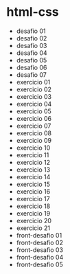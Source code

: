 # html-css

<ul>
        <li><a href="https://maurici0123.github.io/html-css/exercicios/desafio01/idex" style="text-decoration: none;">desafio 01</a></li>
        <li><a href="https://maurici0123.github.io/html-css/exercicios/desafio02/idex" style="text-decoration: none;">desafio 02</a></li>
        <li><a href="https://maurici0123.github.io/html-css/exercicios/desafio03/idex" style="text-decoration: none;">desafio 03</a></li>
        <li><a href="https://maurici0123.github.io/html-css/exercicios/desafio04/idex" style="text-decoration: none;">desafio 04</a></li>
        <li><a href="https://maurici0123.github.io/html-css/exercicios/desafio05/idex" style="text-decoration: none;">desafio 05</a></li>
        <li><a href="https://maurici0123.github.io/html-css/exercicios/desafio06/idex" style="text-decoration: none;">desafio 06</a></li>
        <li><a href="https://maurici0123.github.io/html-css/exercicios/desafio07/idex" style="text-decoration: none;">desafio 07</a></li>
        <li><a href="https://maurici0123.github.io/html-css/exercicios/ex001/idex.html" style="text-decoration: none;">exercicio 01</a></li>
        <li><a href="https://maurici0123.github.io/html-css/exercicios/ex002/idex.html" style="text-decoration: none;">exercicio 02</a></li>
        <li><a href="https://maurici0123.github.io/html-css/exercicios/ex003/idex.html" style="text-decoration: none;">exercicio 03</a></li>
        <li><a href="https://maurici0123.github.io/html-css/exercicios/ex004/idex.html" style="text-decoration: none;">exercicio 04</a></li>
        <li><a href="https://maurici0123.github.io/html-css/exercicios/ex005/idex.html" style="text-decoration: none;">exercicio 05</a></li>
        <li><a href="https://maurici0123.github.io/html-css/exercicios/ex006/idex.html" style="text-decoration: none;">exercicio 06</a></li>
        <li><a href="https://maurici0123.github.io/html-css/exercicios/ex007/idex.html" style="text-decoration: none;">exercicio 07</a></li>
        <li><a href="https://maurici0123.github.io/html-css/exercicios/ex008/idex.html" style="text-decoration: none;">exercicio 08</a></li>
        <li><a href="https://maurici0123.github.io/html-css/exercicios/ex009/idex.html" style="text-decoration: none;">exercicio 09</a></li>
        <li><a href="https://maurici0123.github.io/html-css/exercicios/ex010/idex.html" style="text-decoration: none;">exercicio 10</a></li>
        <li><a href="https://maurici0123.github.io/html-css/exercicios/ex011/idex.html" style="text-decoration: none;">exercicio 11</a></li>
        <li><a href="https://maurici0123.github.io/html-css/exercicios/ex012/idex.html" style="text-decoration: none;">exercicio 12</a></li>
        <li><a href="https://maurici0123.github.io/html-css/exercicios/ex013/idex.html" style="text-decoration: none;">exercicio 13</a></li>
        <li><a href="https://maurici0123.github.io/html-css/exercicios/ex014/idex.html" style="text-decoration: none;">exercicio 14</a></li>
        <li><a href="https://maurici0123.github.io/html-css/exercicios/ex015/idex.html" style="text-decoration: none;">exercicio 15</a></li>
        <li><a href="https://maurici0123.github.io/html-css/exercicios/ex016/idex.html" style="text-decoration: none;">exercicio 16</a></li>
        <li><a href="https://maurici0123.github.io/html-css/exercicios/ex017/idex.html" style="text-decoration: none;">exercicio 17</a></li>
        <li><a href="https://maurici0123.github.io/html-css/exercicios/ex018/idex.html" style="text-decoration: none;">exercicio 18</a></li>
        <li><a href="https://maurici0123.github.io/html-css/exercicios/ex019/idex.html" style="text-decoration: none;">exercicio 19</a></li>
        <li><a href="https://maurici0123.github.io/html-css/exercicios/ex020/idex.html" style="text-decoration: none;">exercicio 20</a></li>
        <li><a href="https://maurici0123.github.io/html-css/exercicios/ex021/mq01/idex.html" style="text-decoration: none;">exercicio 21</a></li>
        <li><a href="https://maurici0123.github.io/html-css/exercicios/frontend_mentor/front-desafio01/idex.html" style="text-decoration: none;">front-desafio 01</a></li>
        <li><a href="https://maurici0123.github.io/html-css/exercicios/frontend_mentor/front-desafio02/idex.html" style="text-decoration: none;">front-desafio 02</a></li>
        <li><a href="https://maurici0123.github.io/html-css/exercicios/frontend_mentor/front-desafio03/idex.html" style="text-decoration: none;">front-desafio 03</a></li>
        <li><a href="https://maurici0123.github.io/html-css/exercicios/frontend_mentor/front-desafio04/idex.html" style="text-decoration: none;">front-desafio 04</a></li>
        <li><a href="https://maurici0123.github.io/html-css/exercicios/frontend_mentor/front-desafio05/idex.html" style="text-decoration: none;">front-desafio 05</a></li>
    </ul>
